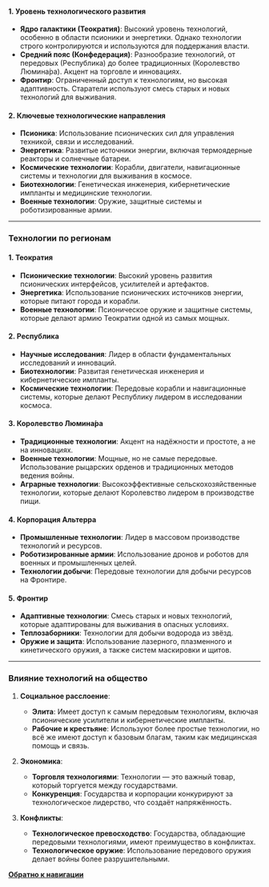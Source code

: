 #### 1. **Уровень технологического развития**

- **Ядро галактики (Теократия)**: Высокий уровень технологий, особенно в области псионики и энергетики. Однако технологии строго контролируются и используются для поддержания власти.
- **Средний пояс (Конфедерация)**: Разнообразие технологий, от передовых (Республика) до более традиционных (Королевство Люмина́ра). Акцент на торговле и инновациях.
- **Фронтир**: Ограниченный доступ к технологиям, но высокая адаптивность. Старатели используют смесь старых и новых технологий для выживания.

#### 2. **Ключевые технологические направления**

- **Псионика**: Использование псионических сил для управления техникой, связи и исследований.
- **Энергетика**: Развитые источники энергии, включая термоядерные реакторы и солнечные батареи.
- **Космические технологии**: Корабли, двигатели, навигационные системы и технологии для выживания в космосе.
- **Биотехнологии**: Генетическая инженерия, кибернетические импланты и медицинские технологии.
- **Военные технологии**: Оружие, защитные системы и роботизированные армии.

---

### **Технологии по регионам**

#### 1. **Теократия**

- **Псионические технологии**: Высокий уровень развития псионических интерфейсов, усилителей и артефактов.
- **Энергетика**: Использование псионических источников энергии, которые питают города и корабли.
- **Военные технологии**: Псионическое оружие и защитные системы, которые делают армию Теократии одной из самых мощных.

#### 2. **Республика**

- **Научные исследования**: Лидер в области фундаментальных исследований и инноваций.
- **Биотехнологии**: Развитая генетическая инженерия и кибернетические импланты.
- **Космические технологии**: Передовые корабли и навигационные системы, которые делают Республику лидером в исследовании космоса.

#### 3. **Королевство Люмина́ра**

- **Традиционные технологии**: Акцент на надёжности и простоте, а не на инновациях.
- **Военные технологии**: Мощные, но не самые передовые. Использование рыцарских орденов и традиционных методов ведения войны.
- **Аграрные технологии**: Высокоэффективные сельскохозяйственные технологии, которые делают Королевство лидером в производстве пищи.

#### 4. **Корпорация Альтерра**

- **Промышленные технологии**: Лидер в массовом производстве технологий и ресурсов.
- **Роботизированные армии**: Использование дронов и роботов для военных и промышленных целей.
- **Технологии добычи**: Передовые технологии для добычи ресурсов на Фронтире.

#### 5. **Фронтир**

- **Адаптивные технологии**: Смесь старых и новых технологий, которые адаптированы для выживания в опасных условиях.
- **Теплозаборники**: Технологии для добычи водорода из звёзд.
- **Оружие и защита**: Использование лазерного, плазменного и кинетического оружия, а также систем маскировки и щитов.

---

### **Влияние технологий на общество**

1. **Социальное расслоение**:
    - **Элита**: Имеет доступ к самым передовым технологиям, включая псионические усилители и кибернетические импланты.
    - **Рабочие и крестьяне**: Используют более простые технологии, но всё же имеют доступ к базовым благам, таким как медицинская помощь и связь.
    
2. **Экономика**:
    - **Торговля технологиями**: Технологии — это важный товар, который торгуется между государствами.
    - **Конкуренция**: Государства и корпорации конкурируют за технологическое лидерство, что создаёт напряжённость.
    
3. **Конфликты**:
    - **Технологическое превосходство**: Государства, обладающие передовыми технологиями, имеют преимущество в конфликтах.
    - **Технологическое оружие**: Использование передового оружия делает войны более разрушительными.

[**Обратно к навигации**](/Frontier_main/Technology/Tech-Navigation)